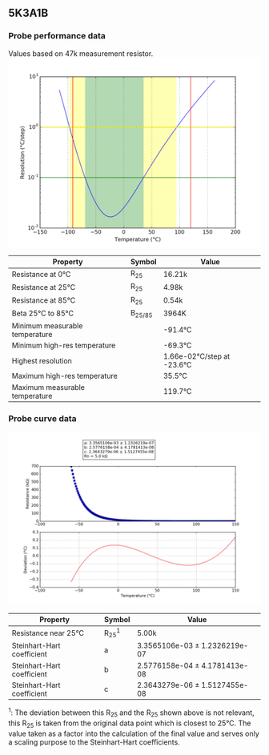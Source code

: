 
## 5K3A1B
### Probe performance data

Values based on 47k measurement resistor.
![Sensor performance chart](5K3A1B_resolution.png)

Property | Symbol | Value
-------- | -------- | --------
Resistance at 0°C | R<sub>25</sub> | 16.21k
Resistance at 25°C | R<sub>25</sub> | 4.98k
Resistance at 85°C | R<sub>25</sub> | 0.54k
Beta 25°C to 85°C | B<sub>25/85</sub>| 3964K
Minimum measurable temperature | | -91.4°C
Minimum high-res temperature | | -69.3°C
Highest resolution || 1.66e-02°C/step at -23.6°C
Maximum high-res temperature | | 35.5°C
Maximum measurable temperature | | 119.7°C

### Probe curve data
![Probe fit chart](5K3A1B_curve.png)

Property | Symbol | Value
-------- | -------- | --------
Resistance near 25°C | R<sub>25</sub><sup>1</sup> | 5.00k
Steinhart-Hart coefficient | a | 3.3565106e-03 ± 1.2326219e-07
Steinhart-Hart coefficient | b | 2.5776158e-04 ± 4.1781413e-08
Steinhart-Hart coefficient | c | 2.3643279e-06 ± 1.5127455e-08

<sup>1</sup>: The deviation between this R<sub>25</sub> and the R<sub>25</sub> shown above is not relevant, this R<sub>25</sub> is taken from the original data point which is closest to 25°C. The value taken as a factor into the calculation of the final value and serves only a scaling purpose to the Steinhart-Hart coefficients.
